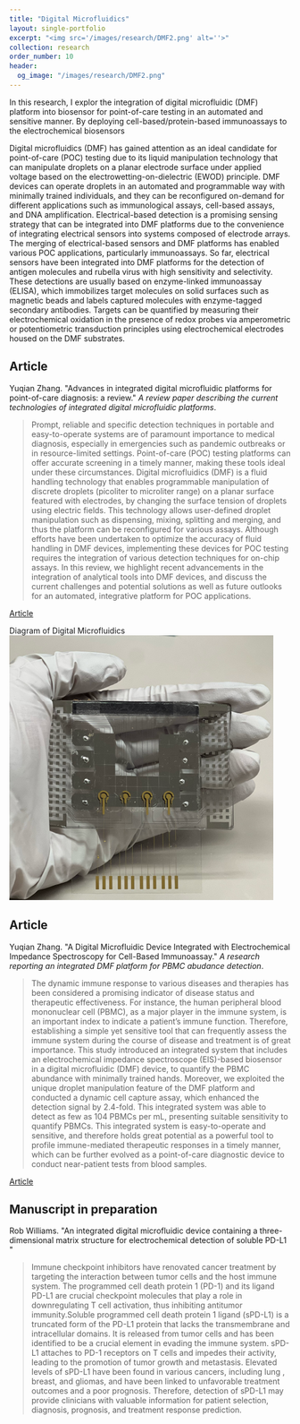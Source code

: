 ```yaml
---
title: "Digital Microfluidics"
layout: single-portfolio
excerpt: "<img src='/images/research/DMF2.png' alt=''>"
collection: research
order_number: 10
header: 
  og_image: "/images/research/DMF2.png"
---
```


In this research, I explor the integration of digital microfluidic (DMF) platform into biosensor for point-of-care testing in an automated and sensitive manner. By deploying cell-based/protein-based immunoassays to the electrochemical biosensors

Digital microfluidics (DMF) has gained attention as an ideal candidate for point-of-care (POC) testing due to its liquid manipulation technology that can manipulate droplets on a planar electrode surface under applied voltage based on the electrowetting-on-dielectric (EWOD) principle. DMF devices can operate droplets in an automated and programmable way with minimally trained individuals, and they can be reconfigured on-demand for different applications such as immunological assays, cell-based assays, and DNA amplification. Electrical-based detection is a promising sensing strategy that can be integrated into DMF platforms due to the convenience of integrating electrical sensors into systems composed of electrode arrays. The merging of electrical-based sensors and DMF platforms has enabled various POC applications, particularly immunoassays. So far, electrical sensors have been integrated into DMF platforms for the detection of antigen molecules and rubella virus with high sensitivity and selectivity. These detections are usually based on enzyme-linked immunoassay (ELISA), which immobilizes target molecules on solid surfaces such as magnetic beads and labels captured molecules with enzyme-tagged secondary antibodies. Targets can be quantified by measuring their electrochemical oxidation in the presence of redox probes via amperometric or potentiometric transduction principles using electrochemical electrodes housed on the DMF substrates.

## Article

Yuqian Zhang. "Advances in integrated digital microfluidic platforms for point-of-care diagnosis: a review." *A review paper describing the current technologies of integrated digital microfluidic platforms*.

> Prompt, reliable and specific detection techniques in portable and easy-to-operate systems are of paramount importance to medical diagnosis, especially in emergencies such as pandemic outbreaks or in resource-limited settings. Point-of-care (POC) testing platforms can offer accurate screening in a timely manner, making these tools ideal under these circumstances. Digital microfluidics (DMF) is a fluid handling technology that enables programmable manipulation of discrete droplets (picoliter to microliter range) on a planar surface featured with electrodes, by changing the surface tension of droplets using electric fields. This technology allows user-defined droplet manipulation such as dispensing, mixing, splitting and merging, and thus the platform can be reconfigured for various assays. Although efforts have been undertaken to optimize the accuracy of fluid handling in DMF devices, implementing these devices for POC testing requires the integration of various detection techniques for on-chip assays. In this review, we highlight recent advancements in the integration of analytical tools into DMF devices, and discuss the current challenges and potential solutions as well as future outlooks for an automated, integrative platform for POC applications.

[Article](https://pubs.rsc.org/en/content/articlehtml/2022/sd/d2sd00031h)

Diagram of Digital Microfluidics
<img src='/images/research/DMF2.png' alt=''>


## Article

Yuqian Zhang. "A Digital Microfluidic Device Integrated with Electrochemical Impedance Spectroscopy for Cell-Based Immunoassay." *A research reporting an integrated DMF platform for PBMC abudance detection*.

> The dynamic immune response to various diseases and therapies has been considered a promising indicator of disease status and therapeutic effectiveness. For instance, the human peripheral blood mononuclear cell (PBMC), as a major player in the immune system, is an important index to indicate a patient’s immune function. Therefore, establishing a simple yet sensitive tool that can frequently assess the immune system during the course of disease and treatment is of great importance. This study introduced an integrated system that includes an electrochemical impedance spectroscope (EIS)-based biosensor in a digital microfluidic (DMF) device, to quantify the PBMC abundance with minimally trained hands. Moreover, we exploited the unique droplet manipulation feature of the DMF platform and conducted a dynamic cell capture assay, which enhanced the detection signal by 2.4-fold. This integrated system was able to detect as few as 104 PBMCs per mL, presenting suitable sensitivity to quantify PBMCs. This integrated system is easy-to-operate and sensitive, and therefore holds great potential as a powerful tool to profile immune-mediated therapeutic responses in a timely manner, which can be further evolved as a point-of-care diagnostic device to conduct near-patient tests from blood samples.

[Article](https://www.mdpi.com/2079-6374/12/5/330)

## Manuscript in preparation

Rob Williams. "An integrated digital microfluidic device containing a three-dimensional matrix structure for electrochemical detection of soluble PD-L1 "

> Immune checkpoint inhibitors have renovated cancer treatment by targeting the interaction between tumor cells and the host immune system. The programmed cell death protein 1 (PD-1) and its ligand PD-L1 are crucial checkpoint molecules that play a role in downregulating T cell activation, thus inhibiting antitumor immunity.Soluble programmed cell death protein 1 ligand (sPD-L1) is a truncated form of the PD-L1 protein that lacks the transmembrane and intracellular domains. It is released from tumor cells and has been identified to be a crucial element in evading the immune system. sPD-L1 attaches to PD-1 receptors on T cells and impedes their activity, leading to the promotion of tumor growth and metastasis. Elevated levels of sPD-L1 have been found in various cancers, including lung , breast, and gliomas, and have been linked to unfavorable treatment outcomes and a poor prognosis. Therefore, detection of sPD-L1 may provide clinicians with valuable information for patient selection, diagnosis, prognosis, and treatment response prediction.